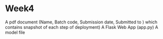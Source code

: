 # Week4
A pdf document (Name, Batch code, Submission date, Submitted to ) which contains snapshot of each step of deployment)
A Flask Web App (app.py)
A model file

